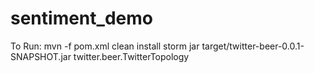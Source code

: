 sentiment_demo
==============
To Run:
mvn -f pom.xml clean install
storm jar target/twitter-beer-0.0.1-SNAPSHOT.jar twitter.beer.TwitterTopology
